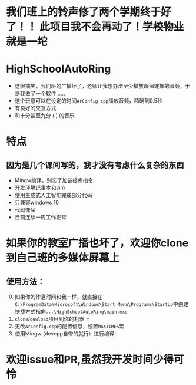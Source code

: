 # 我们班上的铃声修了两个学期终于好了！！ 此项目我不会再动了！~~学校物业就是一坨~~

# HighSchoolAutoRing
- 这很搞笑，我们班的广播坏了，老师让我想办法至少播放眼保健操的音频，于是我做了一个软件......
- 这个玩意可以在设定的时间`ArConfig.cpp`播放音频，精确到0.5秒
- 有良好的交互方式
- 和十分甚至九分 ( ) 的音乐

# 特点
## 因为是几个课间写的，我才没有考虑什么复杂的东西
- Mingw编译，别忘了加链接库指令
- 开发环境记事本和vim
- 使用生成式人工智能完成部分代码
- 只兼容windows  10
- 代码像屎
- 目前连续一周工作正常

# 如果你的教室广播也坏了，欢迎你clone到自己班的多媒体屏幕上

## 使用方法：
0. 如果你的作息时间和我一样，就直接在`C:\ProgramData\Microsoft\Windows\Start Menu\Programs\StartUp`中创建快捷方式指向`...\HighSchoolAutoRing\main.exe`
1. `clone`/`dowload`项目到你的机器上
2. 更改`ArConfig.cpp`的配置信息，设置`MAXTIMES`宏
3. 使用Mingw (devcpp自带的就行）进行编译

# 欢迎issue和PR,虽然我开发时间少得可怜
